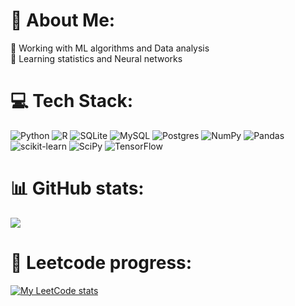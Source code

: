 # 💫 About Me:
🔭 Working with ML algorithms and Data analysis<br>🌱 Learning statistics and Neural networks


# 💻 Tech Stack:
![Python](https://img.shields.io/badge/python-3670A0?style=for-the-badge&logo=python&logoColor=ffdd54) ![R](https://img.shields.io/badge/r-%23276DC3.svg?style=for-the-badge&logo=r&logoColor=white) ![SQLite](https://img.shields.io/badge/sqlite-%2307405e.svg?style=for-the-badge&logo=sqlite&logoColor=white) ![MySQL](https://img.shields.io/badge/mysql-%2300f.svg?style=for-the-badge&logo=mysql&logoColor=white) ![Postgres](https://img.shields.io/badge/postgres-%23316192.svg?style=for-the-badge&logo=postgresql&logoColor=white) ![NumPy](https://img.shields.io/badge/numpy-%23013243.svg?style=for-the-badge&logo=numpy&logoColor=white) ![Pandas](https://img.shields.io/badge/pandas-%23150458.svg?style=for-the-badge&logo=pandas&logoColor=white) ![scikit-learn](https://img.shields.io/badge/scikit--learn-%23F7931E.svg?style=for-the-badge&logo=scikit-learn&logoColor=white) ![SciPy](https://img.shields.io/badge/SciPy-%230C55A5.svg?style=for-the-badge&logo=scipy&logoColor=%white) ![TensorFlow](https://img.shields.io/badge/TensorFlow-%23FF6F00.svg?style=for-the-badge&logo=TensorFlow&logoColor=white)
# 📊 GitHub stats:
![](https://github-readme-stats.vercel.app/api/top-langs/?username=mikezinovenkov&theme=slateorange&hide_border=false&include_all_commits=true&count_private=true&layout=compact)

# 🧠 Leetcode progress:
[![My LeetCode stats](https://leetcode-stats-six.vercel.app/api?username=zinovenkovmike&theme=dark)](https://github.com/zinovenkovmike/leetcode-stats)

<!-- Proudly created with GPRM ( https://gprm.itsvg.in ) -->
